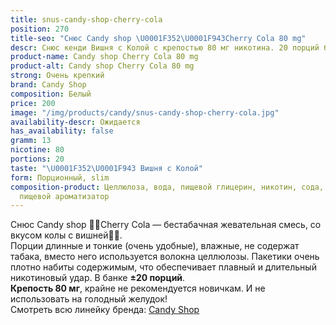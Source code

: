 ```yaml
---
title: snus-candy-shop-cherry-cola
position: 270
title-seo: "Снюс Candy shop \U0001F352\U0001F943Cherry Cola 80 mg"
descr: Снюс кенди Вишня с Колой с крепостью 80 мг никотина. 20 порций белого цвета.
product-name: Candy shop Cherry Cola 80 mg
product-alt: Candy shop Cherry Cola 80 mg
strong: Очень крепкий
brand: Candy Shop
composition: Белый
price: 200
image: "/img/products/candy/snus-candy-shop-cherry-cola.jpg"
availability-descr: Ожидается
has_availability: false
gramm: 13
nicotine: 80
portions: 20
taste: "\U0001F352\U0001F943 Вишня с Колой"
form: Порционный, slim
composition-product: Целлюлоза, вода, пищевой глицерин, никотин, сода, карбонат натрия,
  пищевой ароматизатор
---
```


Снюс Candy shop 🍒🥃Cherry Cola — бестабачная жевательная смесь, со вкусом колы с вишней🍒🥃.<br>
Порции длинные и тонкие (очень удобные),  влажные, не содержат табака, вместо него используется волокна целлюлозы. Пакетики очень плотно набиты содержимым, что обеспечивает плавный и длительный никотиновый удар. В банке **±20 порций**.<br>
**Крепость 80 мг**, крайне не рекомендуется новичкам. И не использовать на голодный желудок!<br>
Смотреть всю линейку бренда: <a href="/candy-shop-snus">Candy Shop</a>